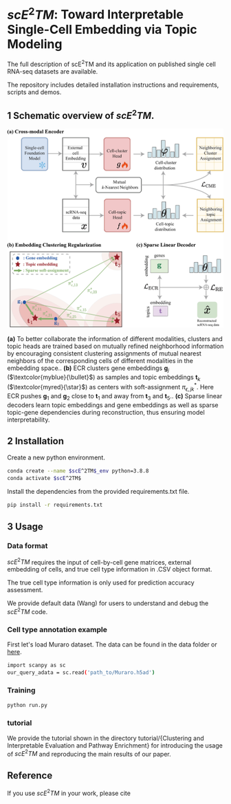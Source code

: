 # $scE^2TM$: Toward Interpretable Single-Cell Embedding via Topic Modeling

The full description of scE$^2$TM and its application on published single cell RNA-seq datasets are available.


The repository includes detailed installation instructions and requirements, scripts and demos.


## 1 Schematic overview of $scE^2TM$.

![](Flow.jpg)

**(a)** To better collaborate the information of different modalities, clusters and topic heads are trained based on mutually refined neighborhood information by encouraging consistent clustering assignments of mutual nearest neighbors of the corresponding cells of different modalities in the embedding space.. 
**(b)** ECR clusters gene embeddings $\mathbf{g}_{j}$ ($\textcolor{myblue}{\bullet}$) as samples and topic embeddings $\mathbf{t}_{k}$ ($\textcolor{myred}{\star}$) as centers with soft-assignment $\pi_{\epsilon, j k}^{*}$. Here ECR pushes $\mathbf{g}_{1}$ and $\mathbf{g}_{2}$ close to $\mathbf{t}_{1}$ and away from $\mathbf{t}_{3}$ and $\mathbf{t}_{5}$..
**(c)** Sparse linear decoders learn topic embeddings and gene embeddings as well as sparse topic-gene dependencies during reconstruction, thus ensuring model interpretability.
## 2 Installation
Create a new python environment.
```bash
conda create --name $scE^2TM$_env python=3.8.8
conda activate $scE^2TM$
```

Install the dependencies from the provided requirements.txt file.
```bash
pip install -r requirements.txt
```

## 3 Usage

### Data format

$scE^2TM$ requires the input of cell-by-cell gene matrices, external embedding of cells, and true cell type information in .CSV object format.

The true cell type information is only used for prediction accuracy assessment.

We provide default data (Wang) for users to understand and debug the $scE^2TM$ code.

### Cell type annotation example
First let's load Muraro dataset. The data can be found in the data folder or [here](https://drive.google.com/drive/folders/1jbqSxacL_IDIZ4uPjq220C9Kv024m9eL).

```bash
import scanpy as sc
our_query_adata = sc.read('path_to/Muraro.h5ad') 
```

### Training

```bash
python run.py
```
### tutorial

We provide the tutorial shown in the directory tutorial/{Clustering and Interpretable Evaluation and Pathway Enrichment} for introducing the usage of $scE^2TM$ and reproducing the main results of our paper.

## Reference

If you use $scE^2TM$ in your work, please cite
